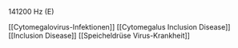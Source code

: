 141200 Hz (E)

[[Cytomegalovirus-Infektionen]]
[[Cytomegalus Inclusion Disease]]
[[Inclusion Disease]]
[[Speicheldrüse Virus-Krankheit]]
